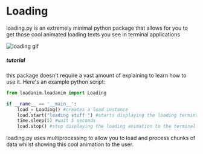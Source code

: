 # Loading

loading.py is an extremely minimal python package that allows for you to get those cool animated loading
texts you see in terminal applications

![loading gif](/img/load.gif)

##### tutorial

this package doesn't require a vast amount of explaining to learn how to use it. Here's an example
python script:

```python
from loadanim.loadanim import Loading

if __name__ == '__main__':
    load = Loading() #creates a load instance
    load.start("loading stuff ") #starts displaying the loading terminal to the terminal
    time.sleep(5) #wait 5 seconds
    load.stop() #stop displaying the loading animation to the terminal
```

loading.py uses multiprocessing to allow you to load and process chunks of data whilst showing this cool animation to the user.
